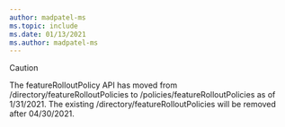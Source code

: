 ```yaml
---
author: madpatel-ms
ms.topic: include
ms.date: 01/13/2021
ms.author: madpatel-ms
---
```


<!-- markdownlint-disable MD041-->

> [!CAUTION]
> The featureRolloutPolicy API has moved from /directory/featureRolloutPolicies to /policies/featureRolloutPolicies as of 1/31/2021. The existing /directory/featureRolloutPolicies will be removed after 04/30/2021.
